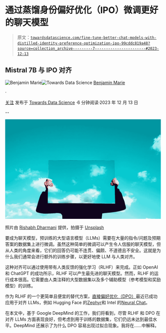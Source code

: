 # 通过蒸馏身份偏好优化（IPO）微调更好的聊天模型

> 原文：[`towardsdatascience.com/fine-tune-better-chat-models-with-distilled-identity-preference-optimization-ipo-99cddc819a48?source=collection_archive---------7-----------------------#2023-12-13`](https://towardsdatascience.com/fine-tune-better-chat-models-with-distilled-identity-preference-optimization-ipo-99cddc819a48?source=collection_archive---------7-----------------------#2023-12-13)

## Mistral 7B 与 IPO 对齐

[](https://medium.com/@bnjmn_marie?source=post_page-----99cddc819a48--------------------------------)![Benjamin Marie](https://medium.com/@bnjmn_marie?source=post_page-----99cddc819a48--------------------------------)[](https://towardsdatascience.com/?source=post_page-----99cddc819a48--------------------------------)![Towards Data Science](https://towardsdatascience.com/?source=post_page-----99cddc819a48--------------------------------) [Benjamin Marie](https://medium.com/@bnjmn_marie?source=post_page-----99cddc819a48--------------------------------)

·

[关注](https://medium.com/m/signin?actionUrl=https%3A%2F%2Fmedium.com%2F_%2Fsubscribe%2Fuser%2Fad2a414578b3&operation=register&redirect=https%3A%2F%2Ftowardsdatascience.com%2Ffine-tune-better-chat-models-with-distilled-identity-preference-optimization-ipo-99cddc819a48&user=Benjamin+Marie&userId=ad2a414578b3&source=post_page-ad2a414578b3----99cddc819a48---------------------post_header-----------) 发布于 [Towards Data Science](https://towardsdatascience.com/?source=post_page-----99cddc819a48--------------------------------) ·6 分钟阅读·2023 年 12 月 13 日[](https://medium.com/m/signin?actionUrl=https%3A%2F%2Fmedium.com%2F_%2Fvote%2Ftowards-data-science%2F99cddc819a48&operation=register&redirect=https%3A%2F%2Ftowardsdatascience.com%2Ffine-tune-better-chat-models-with-distilled-identity-preference-optimization-ipo-99cddc819a48&user=Benjamin+Marie&userId=ad2a414578b3&source=-----99cddc819a48---------------------clap_footer-----------)

--

[](https://medium.com/m/signin?actionUrl=https%3A%2F%2Fmedium.com%2F_%2Fbookmark%2Fp%2F99cddc819a48&operation=register&redirect=https%3A%2F%2Ftowardsdatascience.com%2Ffine-tune-better-chat-models-with-distilled-identity-preference-optimization-ipo-99cddc819a48&source=-----99cddc819a48---------------------bookmark_footer-----------)![](img/e762c4828a29a687b5f127b736a29db8.png)

照片由 [Rishabh Dharmani](https://unsplash.com/@rishabhdharmani?utm_source=medium&utm_medium=referral) 提供，拍摄于 [Unsplash](https://unsplash.com/?utm_source=medium&utm_medium=referral)

要成为聊天模型，预训练的大型语言模型（LLMs）需要在大量的指令/问题及预期答案的数据集上进行微调。虽然这种简单的微调可以产生令人信服的聊天模型，但从人类的角度来看，它们的回答仍可能不连贯、偏颇、不道德且不安全。这就是为什么我们通常会进行额外的训练步骤，以更好地使 LLM 与人类对齐。

这种对齐可以通过使用带有人类反馈的强化学习（RLHF）来完成。正如 OpenAI 和 ChatGPT 的成功所示，RLHF 可以产生最先进的聊天模型。然而，RLHF 的运行成本很高。它需要由人类注释的大型数据集以及多个辅助模型（参考模型和奖励模型）的训练。

作为 RLHF 的一个更简单且便宜的替代方案，[直接偏好优化（DPO）](https://kaitchup.substack.com/p/fine-tune-your-own-instruct-version)最近已成功应用于对齐 LLMs，例如 Hugging Face 的[Zephyr](https://huggingface.co/HuggingFaceH4/zephyr-7b-beta)和 Intel 的[Neural Chat](https://huggingface.co/Intel/neural-chat-7b-v3)。

在本文中，基于 Google DeepMind 的工作，我们将看到，尽管 RLHF 和 DPO 在对齐 LLMs 方面表现良好，但考虑到用于训练的数据集，它们仍远未达到最佳水平。DeepMind 还展示了为什么 DPO 容易出现过拟合现象。我将在……中解释。
